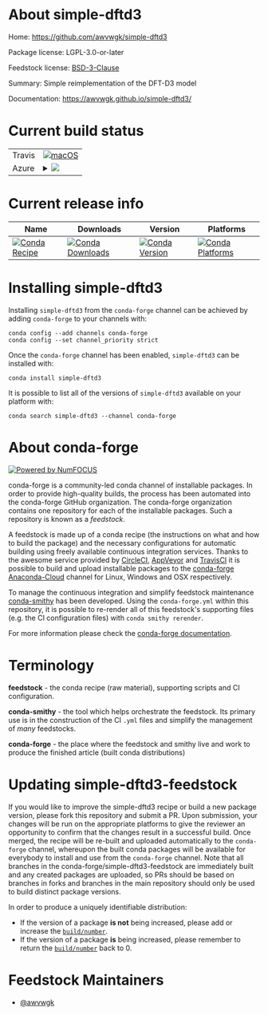 About simple-dftd3
==================

Home: https://github.com/awvwgk/simple-dftd3

Package license: LGPL-3.0-or-later

Feedstock license: [BSD-3-Clause](https://github.com/conda-forge/simple-dftd3-feedstock/blob/master/LICENSE.txt)

Summary: Simple reimplementation of the DFT-D3 model

Documentation: https://awvwgk.github.io/simple-dftd3/

Current build status
====================


<table><tr>
    <td>Travis</td>
    <td>
      <a href="https://travis-ci.com/conda-forge/simple-dftd3-feedstock">
        <img alt="macOS" src="https://img.shields.io/travis/com/conda-forge/simple-dftd3-feedstock/master.svg?label=macOS">
      </a>
    </td>
  </tr>
    
  <tr>
    <td>Azure</td>
    <td>
      <details>
        <summary>
          <a href="https://dev.azure.com/conda-forge/feedstock-builds/_build/latest?definitionId=11844&branchName=master">
            <img src="https://dev.azure.com/conda-forge/feedstock-builds/_apis/build/status/simple-dftd3-feedstock?branchName=master">
          </a>
        </summary>
        <table>
          <thead><tr><th>Variant</th><th>Status</th></tr></thead>
          <tbody><tr>
              <td>linux_64</td>
              <td>
                <a href="https://dev.azure.com/conda-forge/feedstock-builds/_build/latest?definitionId=11844&branchName=master">
                  <img src="https://dev.azure.com/conda-forge/feedstock-builds/_apis/build/status/simple-dftd3-feedstock?branchName=master&jobName=linux&configuration=linux_64_" alt="variant">
                </a>
              </td>
            </tr><tr>
              <td>linux_aarch64</td>
              <td>
                <a href="https://dev.azure.com/conda-forge/feedstock-builds/_build/latest?definitionId=11844&branchName=master">
                  <img src="https://dev.azure.com/conda-forge/feedstock-builds/_apis/build/status/simple-dftd3-feedstock?branchName=master&jobName=linux&configuration=linux_aarch64_" alt="variant">
                </a>
              </td>
            </tr><tr>
              <td>linux_ppc64le</td>
              <td>
                <a href="https://dev.azure.com/conda-forge/feedstock-builds/_build/latest?definitionId=11844&branchName=master">
                  <img src="https://dev.azure.com/conda-forge/feedstock-builds/_apis/build/status/simple-dftd3-feedstock?branchName=master&jobName=linux&configuration=linux_ppc64le_" alt="variant">
                </a>
              </td>
            </tr><tr>
              <td>osx_64</td>
              <td>
                <a href="https://dev.azure.com/conda-forge/feedstock-builds/_build/latest?definitionId=11844&branchName=master">
                  <img src="https://dev.azure.com/conda-forge/feedstock-builds/_apis/build/status/simple-dftd3-feedstock?branchName=master&jobName=osx&configuration=osx_64_" alt="variant">
                </a>
              </td>
            </tr>
          </tbody>
        </table>
      </details>
    </td>
  </tr>
</table>

Current release info
====================

| Name | Downloads | Version | Platforms |
| --- | --- | --- | --- |
| [![Conda Recipe](https://img.shields.io/badge/recipe-simple--dftd3-green.svg)](https://anaconda.org/conda-forge/simple-dftd3) | [![Conda Downloads](https://img.shields.io/conda/dn/conda-forge/simple-dftd3.svg)](https://anaconda.org/conda-forge/simple-dftd3) | [![Conda Version](https://img.shields.io/conda/vn/conda-forge/simple-dftd3.svg)](https://anaconda.org/conda-forge/simple-dftd3) | [![Conda Platforms](https://img.shields.io/conda/pn/conda-forge/simple-dftd3.svg)](https://anaconda.org/conda-forge/simple-dftd3) |

Installing simple-dftd3
=======================

Installing `simple-dftd3` from the `conda-forge` channel can be achieved by adding `conda-forge` to your channels with:

```
conda config --add channels conda-forge
conda config --set channel_priority strict
```

Once the `conda-forge` channel has been enabled, `simple-dftd3` can be installed with:

```
conda install simple-dftd3
```

It is possible to list all of the versions of `simple-dftd3` available on your platform with:

```
conda search simple-dftd3 --channel conda-forge
```


About conda-forge
=================

[![Powered by
NumFOCUS](https://img.shields.io/badge/powered%20by-NumFOCUS-orange.svg?style=flat&colorA=E1523D&colorB=007D8A)](https://numfocus.org)

conda-forge is a community-led conda channel of installable packages.
In order to provide high-quality builds, the process has been automated into the
conda-forge GitHub organization. The conda-forge organization contains one repository
for each of the installable packages. Such a repository is known as a *feedstock*.

A feedstock is made up of a conda recipe (the instructions on what and how to build
the package) and the necessary configurations for automatic building using freely
available continuous integration services. Thanks to the awesome service provided by
[CircleCI](https://circleci.com/), [AppVeyor](https://www.appveyor.com/)
and [TravisCI](https://travis-ci.com/) it is possible to build and upload installable
packages to the [conda-forge](https://anaconda.org/conda-forge)
[Anaconda-Cloud](https://anaconda.org/) channel for Linux, Windows and OSX respectively.

To manage the continuous integration and simplify feedstock maintenance
[conda-smithy](https://github.com/conda-forge/conda-smithy) has been developed.
Using the ``conda-forge.yml`` within this repository, it is possible to re-render all of
this feedstock's supporting files (e.g. the CI configuration files) with ``conda smithy rerender``.

For more information please check the [conda-forge documentation](https://conda-forge.org/docs/).

Terminology
===========

**feedstock** - the conda recipe (raw material), supporting scripts and CI configuration.

**conda-smithy** - the tool which helps orchestrate the feedstock.
                   Its primary use is in the construction of the CI ``.yml`` files
                   and simplify the management of *many* feedstocks.

**conda-forge** - the place where the feedstock and smithy live and work to
                  produce the finished article (built conda distributions)


Updating simple-dftd3-feedstock
===============================

If you would like to improve the simple-dftd3 recipe or build a new
package version, please fork this repository and submit a PR. Upon submission,
your changes will be run on the appropriate platforms to give the reviewer an
opportunity to confirm that the changes result in a successful build. Once
merged, the recipe will be re-built and uploaded automatically to the
`conda-forge` channel, whereupon the built conda packages will be available for
everybody to install and use from the `conda-forge` channel.
Note that all branches in the conda-forge/simple-dftd3-feedstock are
immediately built and any created packages are uploaded, so PRs should be based
on branches in forks and branches in the main repository should only be used to
build distinct package versions.

In order to produce a uniquely identifiable distribution:
 * If the version of a package **is not** being increased, please add or increase
   the [``build/number``](https://docs.conda.io/projects/conda-build/en/latest/resources/define-metadata.html#build-number-and-string).
 * If the version of a package **is** being increased, please remember to return
   the [``build/number``](https://docs.conda.io/projects/conda-build/en/latest/resources/define-metadata.html#build-number-and-string)
   back to 0.

Feedstock Maintainers
=====================

* [@awvwgk](https://github.com/awvwgk/)

